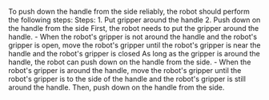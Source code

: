 To push down the handle from the side reliably, the robot should perform the following steps:
    Steps:  1. Put gripper around the handle  2. Push down on the handle from the side
    First, the robot needs to put the gripper around the handle.
    - When the robot's gripper is not around the handle and the robot's gripper is open, move the robot's gripper until the robot's gripper is near the handle and the robot's gripper is closed
    As long as the gripper is around the handle, the robot can push down on the handle from the side.
    - When the robot's gripper is around the handle, move the robot's gripper until the robot's gripper is to the side of the handle and the robot's gripper is still around the handle. Then, push down on the handle from the side.
